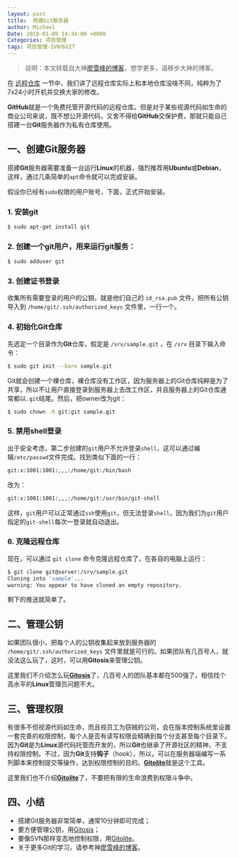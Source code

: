 ```yaml
---
layout: post
title:  搭建Git服务器
author: Michael
Date: 2018-01-09 14:34:00 +8000
Categories: 项目管理
tags: 项目管理-SVN与GIT
---
```


> 说明：本文转载自大神[廖雪峰的博客](https://www.liaoxuefeng.com)，想学更多，请移步大神的博客。

在 [远程仓库](https://www.liaoxuefeng.com/wiki/0013739516305929606dd18361248578c67b8067c8c017b000/001374385852170d9c7adf13c30429b9660d0eb689dd43a000) 一节中，我们讲了远程仓库实际上和本地仓库没啥不同，纯粹为了7x24小时开机并交换大家的修改。

**GitHub**就是一个免费托管开源代码的远程仓库。但是对于某些视源代码如生命的商业公司来说，既不想公开源代码，又舍不得给**GitHub**交保护费，那就只能自己搭建一台**Git**服务器作为私有仓库使用。

## 一、创建Git服务器

搭建**Git**服务器需要准备一台运行**Linux**的机器，强烈推荐用**Ubuntu**或**Debian**，这样，通过几条简单的`apt`命令就可以完成安装。

假设你已经有`sudo`权限的用户账号，下面，正式开始安装。

### 1. 安装git

```bash
$ sudo apt-get install git
```

### 2. 创建一个git用户，用来运行git服务：

```bash
$ sudo adduser git
```

### 3. 创建证书登录

收集所有需要登录的用户的公钥，就是他们自己的 `id_rsa.pub` 文件，把所有公钥导入到 `/home/git/.ssh/authorized_keys` 文件里，一行一个。

### 4. 初始化Git仓库

先选定一个目录作为**Git**仓库，假定是 `/srv/sample.git` ，在 `/srv` 目录下输入命令：

```bash
$ sudo git init --bare sample.git
```

Git就会创建一个裸仓库，裸仓库没有工作区，因为服务器上的Git仓库纯粹是为了共享，所以不让用户直接登录到服务器上去改工作区，并且服务器上的Git仓库通常都以`.git`结尾。然后，把owner改为git：

```bash
$ sudo chown -R git:git sample.git
```

### 5. 禁用shell登录

出于安全考虑，第二步创建的`git`用户不允许登录`shell`，这可以通过编辑`/etc/passwd`文件完成。找到类似下面的一行：

```bash
git:x:1001:1001:,,,:/home/git:/bin/bash
```

改为：

```bash
git:x:1001:1001:,,,:/home/git:/usr/bin/git-shell
```

这样，`git`用户可以正常通过`ssh`使用`git`，但无法登录`shell`，因为我们为`git`用户指定的`git-shell`每次一登录就自动退出。

### 6. 克隆远程仓库

现在，可以通过 `git clone` 命令克隆远程仓库了，在各自的电脑上运行：

```bash
$ git clone git@server:/srv/sample.git
Cloning into 'sample'...
warning: You appear to have cloned an empty repository.
```

剩下的推送就简单了。

## 二、管理公钥

如果团队很小，把每个人的公钥收集起来放到服务器的 `/home/git/.ssh/authorized_keys` 文件里就是可行的。如果团队有几百号人，就没法这么玩了，这时，可以用**Gitosis**来管理公钥。

这里我们不介绍怎么玩[**Gitosis**](https://github.com/res0nat0r/gitosis)了，几百号人的团队基本都在500强了，相信找个高水平的**Linux**管理员问题不大。

## 三、管理权限

有很多不但视源代码如生命，而且视员工为窃贼的公司，会在版本控制系统里设置一套完善的权限控制，每个人是否有读写权限会精确到每个分支甚至每个目录下。因为**Git**是为**Linux**源代码托管而开发的，所以**Git**也继承了开源社区的精神，不支持权限控制。不过，因为**Git**支持**钩子**（hook），所以，可以在服务器端编写一系列脚本来控制提交等操作，达到权限控制的目的。[**Gitolite**](https://github.com/sitaramc/gitolite)就是这个工具。

这里我们也不介绍[**Gitolite**](https://github.com/sitaramc/gitolite)了，不要把有限的生命浪费到权限斗争中。

## 四、小结

- 搭建Git服务器非常简单，通常10分钟即可完成；
- 要方便管理公钥，用[Gitosis](https://github.com/res0nat0r/gitosis)；
- 要像SVN那样变态地控制权限，用[Gitolite](https://github.com/sitaramc/gitolite)。
- 关于更多Git的学习，请参考神[廖雪峰的博客](https://www.liaoxuefeng.com)。



